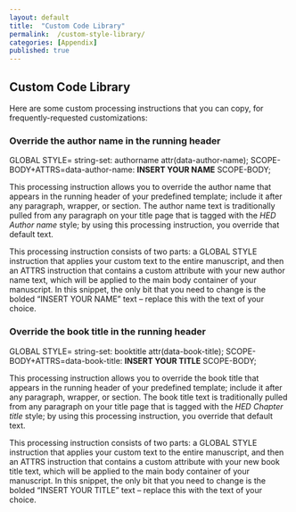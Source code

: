 ```yaml
---
layout: default
title:  "Custom Code Library"
permalink:  /custom-style-library/
categories: [Appendix]
published: true
---
```


<section data-type="appendix" class="hsecappendix" data-hederis-type="hsecappendix" id="custom-style-library" data-pi-attrs="id: custom-style-library" role="doc-appendix" title="Custom Code Library"><h1 data-hederis-type="hblkchaptitle" class="hblkchaptitle" id="pEQhP91xx">Custom Code Library</h1>
    <p class="hblkp" data-hederis-type="hblkp" id="pqVxaRSy8">Here are some custom processing instructions that you can copy, for frequently-requested customizations:</p>
    <section class="hwprsubsection" data-hederis-type="hwprsubsection" id="prDJiahAR" data-type="subsection" title="Override the author name in the running header"><h1 data-hederis-type="hblktitle" class="hblktitle" id="pIppH4vFg">Override the author name in the running header</h1>
    <div class="hwprliteral" data-hederis-type="hwprliteral" id="pqJprTbfr" data-type="programlisting" role="doc-example"><p class="hblkcode" data-hederis-type="hblkcode" id="p2oDrBBP5">GLOBAL STYLE= string-set: authorname attr(data-author-name); SCOPE-BODY+ATTRS=data-author-name: <strong>INSERT YOUR NAME</strong> SCOPE-BODY;</p></div>
    <p class="hblkp" data-hederis-type="hblkp" id="pe1gCxWdM">This processing instruction allows you to override the author name that appears in the running header of your predefined template; include it after any paragraph, wrapper, or section. The author name text is traditionally pulled from any paragraph on your title page that is tagged with the <em>HED Author name</em> style; by using this processing instruction, you override that default text.</p>
    <p class="hblkp" data-hederis-type="hblkp" id="pjJe3NHHc">This processing instruction consists of two parts: a GLOBAL STYLE instruction that applies your custom text to the entire manuscript, and then an ATTRS instruction that contains a custom attribute with your new author name text, which will be applied to the main body container of your manuscript. In this snippet, the only bit that you need to change is the bolded &#8220;INSERT YOUR NAME&#8221; text &#8211; replace this with the text of your choice.</p>
    </section>
    <section class="hwprsubsection" data-hederis-type="hwprsubsection" id="pIGErq76W" data-type="subsection" title="Override the book title in the running header"><h1 data-hederis-type="hblktitle" class="hblktitle" id="p3txALe4O">Override the book title in the running header</h1>
    <div class="hwprliteral" data-hederis-type="hwprliteral" id="pfTS4FIVa" data-type="programlisting" role="doc-example"><p class="hblkcode" data-hederis-type="hblkcode" id="prDPoB0mP">GLOBAL STYLE= string-set: booktitle attr(data-book-title); SCOPE-BODY+ATTRS=data-book-title: <strong>INSERT YOUR </strong><strong>TITLE</strong> SCOPE-BODY;</p></div>
    <p class="hblkp" data-hederis-type="hblkp" id="pWE4ezzXG">This processing instruction allows you to override the book title that appears in the running header of your predefined template; include it after any paragraph, wrapper, or section. The book title text is traditionally pulled from any paragraph on your title page that is tagged with the <em>HED </em><em>Chapter</em><em> </em><em>title</em> style; by using this processing instruction, you override that default text.</p>
    <p class="hblkp" data-hederis-type="hblkp" id="p5rOE11hQ">This processing instruction consists of two parts: a GLOBAL STYLE instruction that applies your custom text to the entire manuscript, and then an ATTRS instruction that contains a custom attribute with your new book title text, which will be applied to the main body container of your manuscript. In this snippet, the only bit that you need to change is the bolded &#8220;INSERT YOUR TITLE&#8221; text &#8211; replace this with the text of your choice.</p>
    </section>
    </section>
    